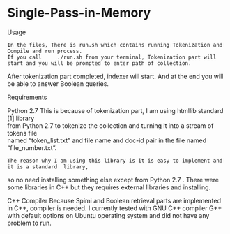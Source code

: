 # Single-Pass-in-Memory


Usage
	
	In the files, There is run.sh which contains running Tokenization and Compile and run process. 
	If you call 	./run.sh from your terminal, Tokenization part will start and you will be prompted to enter path of collection.
  After tokenization  part completed, indexer will start. And at the end you will be able to answer Boolean queries. 

Requirements

Python 2.7
	This is because of tokenization part, I am using htmllib standard [1] library 	
    from Python 2.7 to tokenize the collection and turning it into a stream of tokens file 	
    named “token_list.txt” and file name and doc-id pair in the file named 	“file_number.txt”.
	
	The reason why I am using this library is it is easy to implement and it is a standard 	library, 
  so no need installing something else except from Python 2.7 . There were 	some libraries in C++ but they
  requires external libraries and installing.


C++ Compiler
	Because Spimi and Boolean retrieval parts are implemented in C++, compiler is needed. I currently tested with
    GNU C++ compiler G++ with default options on Ubuntu operating system and did not have any problem to run. 
